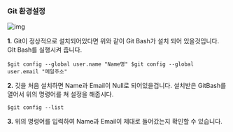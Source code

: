 ### Git 환경설정



![img](https://blog.kakaocdn.net/dn/lsqlm/btqRqaEk4KF/F4QzowYitEMTStfrQjbCL1/img.png)



**1.** Git이 정상적으로 설치되어있다면 위와 같이 Git Bash가 설치 되어 있을것입니다. GIt Bash를 실행시켜 줍니다.

 

```
$git config --global user.name "Name명" $git config --global user.email "메일주소" 
```

**2.** 깃을 처음 설치하면 Name과 Email이 Null로 되어있을겁니다. 설치받은 GitBash를 열어서 위의 명령어를 쳐 설정을 해줍시다. 

```
$git config --list 
```

**3.** 위의 명령어를 입력하여 Name과 Email이 제대로 들어갔는지 확인할 수 있습니다.